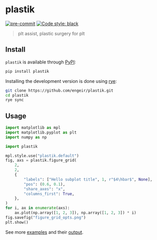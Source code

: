 # plastik

[![pre-commit](https://img.shields.io/badge/pre--commit-enabled-brightgreen?logo=pre-commit&logoColor=white)](https://github.com/pre-commit/pre-commit)
[![Code style: black](https://img.shields.io/badge/code%20style-black-000000.svg)](https://github.com/psf/black)

> plt assist, plastic surgery for plt

## Install

`plastik` is available through [PyPI]:

```bash
pip install plastik
```

Installing the development version is done using [rye]:

```bash
git clone https://github.com/engeir/plastik.git
cd plastik
rye sync
```

## Usage

```python
import matplotlib as mpl
import matplotlib.pyplot as plt
import numpy as np

import plastik

mpl.style.use("plastik.default")
fig, axs = plastik.figure_grid(
    2,
    2,
    {
        "labels": ["Hello subplot title", 1, r"$4\hbar$", None],
        "pos": (0.6, 0.1),
        "share_axes": "x",
        "columns_first": True,
    },
)
for i, ax in enumerate(axs):
    ax.plot(np.array([1, 2, 3]), np.array([1, 2, 3]) * i)
fig.savefig("figure_grid_opts.png")
plt.show()
```

See more [examples](./examples/example.py) and their
[output](https://github.com/engeir/plastik/pull/24/files).

[PyPI]: https://pypi.org/
[rye]: https://rye-up.com/
